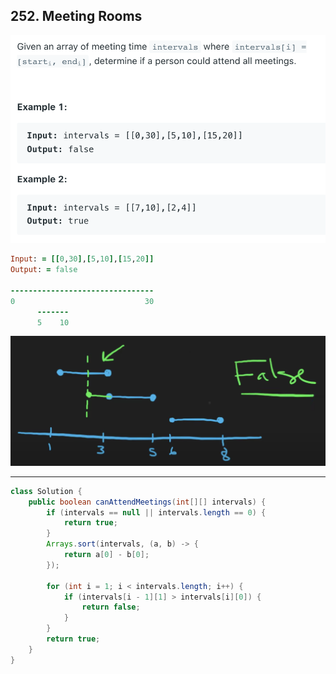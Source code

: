 ## 252. Meeting Rooms

![](img/2022-01-28-09-29-13.png)

```ruby
Input: = [[0,30],[5,10],[15,20]]
Output: = false

--------------------------------
0                             30
      -------
      5    10 
```

![](img/2022-01-28-11-21-10.png)


---

```java
class Solution {
    public boolean canAttendMeetings(int[][] intervals) {
        if (intervals == null || intervals.length == 0) {
            return true;
        }
        Arrays.sort(intervals, (a, b) -> {
            return a[0] - b[0];
        });
        
        for (int i = 1; i < intervals.length; i++) {
            if (intervals[i - 1][1] > intervals[i][0]) {
                return false;
            }
        }
        return true;
    }
}
```